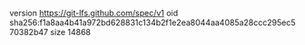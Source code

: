 version https://git-lfs.github.com/spec/v1
oid sha256:f1a8aa4b41a972bd628831c134b2f1e2ea8044aa4085a28ccc295ec570382b47
size 14868
